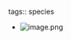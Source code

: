 tags:: species

- ![image.png](https://peach-geographical-bat-397.mypinata.cloud/ipfs/QmT8i2fVGSXgmy5c74xNngYCShUVVSqahznpRiuDxXN8mY)
